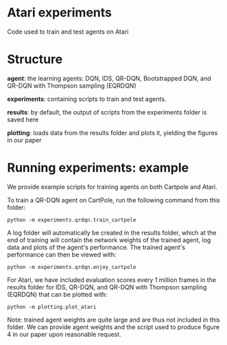 # Atari experiments
Code used to train and test agents on Atari

# Structure

**agent**: the learning agents: DQN, IDS, QR-DQN, Bootstrapped DQN, and QR-DQN with Thompson sampling (EQRDQN)

**experiments**: containing scripts to train and test agents.

**results**: by default, the output of scripts from the experiments folder is saved here

**plotting**: loads data from the results folder and plots it, yielding the figures in our paper

# Running experiments: example
We provide example scripts for training agents on both Cartpole and Atari.

To train a QR-DQN agent on CartPole, run the following command from this folder:

```
python -m experiments.qrdqn.train_cartpole
```

A log folder will automatically be created in the results folder, which at the end of training will contain the network weights of the trained agent, log data and plots of the agent's performance. The trained agent's performance can then be viewed with:

```
python -m experiments.qrdqn.enjoy_cartpole
```

For Atari, we have included evaluation scores every 1 million frames in the results folder for IDS, QR-DQN, and QR-DQN with Thompson sampling (EQRDQN) that can be plotted with:

```
python -m plotting.plot_atari
```

Note: trained agent weights are quite large and are thus not included in this folder. We can provide agent weights and the script used to produce figure 4 in our paper upon reasonable request.
